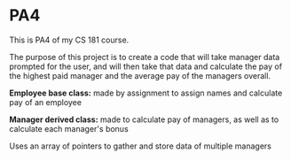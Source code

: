 # PA4
This is PA4 of my CS 181 course. 

The purpose of this project is to create a code that will take manager data prompted for the user, and will 
then take that data and calculate the pay of the highest paid manager and the average pay of the managers overall.

**Employee base class:**
made by assignment to assign names and calculate pay of an employee

**Manager derived class:**
made to calculate pay of managers, as well as to calculate each manager's bonus

Uses an array of pointers to gather and store data of multiple managers
